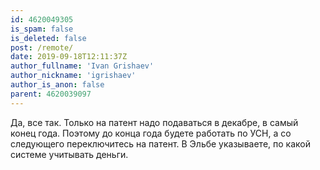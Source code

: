 ```yaml
---
id: 4620049305
is_spam: false
is_deleted: false
post: /remote/
date: 2019-09-18T12:11:37Z
author_fullname: 'Ivan Grishaev'
author_nickname: 'igrishaev'
author_is_anon: false
parent: 4620039097
---
```


<p>Да, все так. Только на патент надо подаваться в декабре, в самый конец года. Поэтому до конца года будете работать по УСН, а со следующего переключитесь на патент. В Эльбе указываете, по какой системе учитывать деньги.</p>
